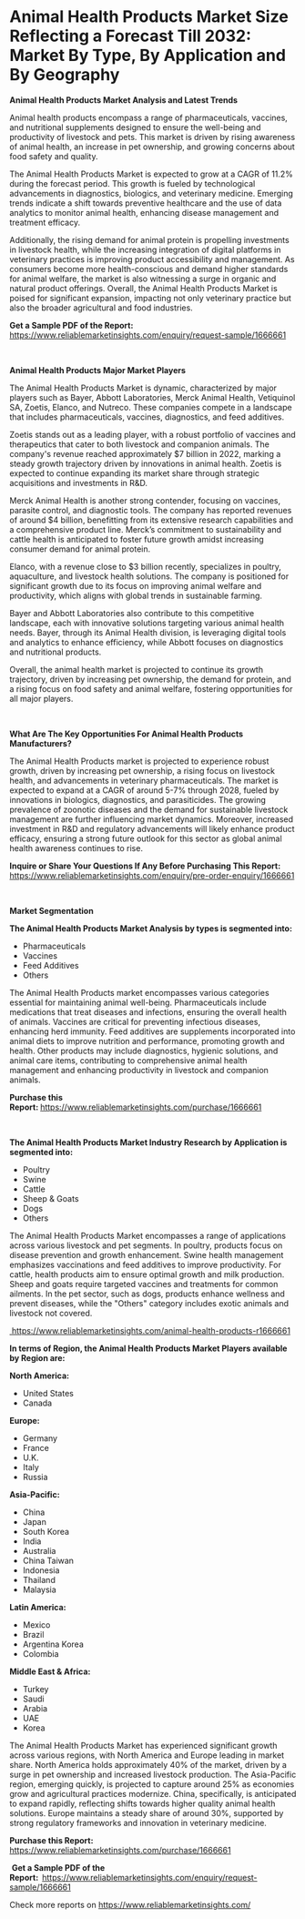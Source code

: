 <p><h1>Animal Health Products Market Size Reflecting a Forecast Till 2032: Market By Type, By Application and By Geography</h1></p><p><strong>Animal Health Products Market Analysis and Latest Trends</strong></p>
<p><p>Animal health products encompass a range of pharmaceuticals, vaccines, and nutritional supplements designed to ensure the well-being and productivity of livestock and pets. This market is driven by rising awareness of animal health, an increase in pet ownership, and growing concerns about food safety and quality.</p><p>The Animal Health Products Market is expected to grow at a CAGR of 11.2% during the forecast period. This growth is fueled by technological advancements in diagnostics, biologics, and veterinary medicine. Emerging trends indicate a shift towards preventive healthcare and the use of data analytics to monitor animal health, enhancing disease management and treatment efficacy. </p><p>Additionally, the rising demand for animal protein is propelling investments in livestock health, while the increasing integration of digital platforms in veterinary practices is improving product accessibility and management. As consumers become more health-conscious and demand higher standards for animal welfare, the market is also witnessing a surge in organic and natural product offerings. Overall, the Animal Health Products Market is poised for significant expansion, impacting not only veterinary practice but also the broader agricultural and food industries.</p></p>
<p><strong>Get a Sample PDF of the Report:&nbsp;</strong> <a href="https://www.reliablemarketinsights.com/enquiry/request-sample/1666661?utm_campaign=3223&utm_medium=2&utm_source=Github&utm_content=ia&utm_term=06032025&utm_id=animal-health-products">https://www.reliablemarketinsights.com/enquiry/request-sample/1666661</a></p>
<p>&nbsp;</p>
<p><strong>Animal Health Products Major Market Players</strong></p>
<p><p>The Animal Health Products Market is dynamic, characterized by major players such as Bayer, Abbott Laboratories, Merck Animal Health, Vetiquinol SA, Zoetis, Elanco, and Nutreco. These companies compete in a landscape that includes pharmaceuticals, vaccines, diagnostics, and feed additives.</p><p>Zoetis stands out as a leading player, with a robust portfolio of vaccines and therapeutics that cater to both livestock and companion animals. The company's revenue reached approximately $7 billion in 2022, marking a steady growth trajectory driven by innovations in animal health. Zoetis is expected to continue expanding its market share through strategic acquisitions and investments in R&D.</p><p>Merck Animal Health is another strong contender, focusing on vaccines, parasite control, and diagnostic tools. The company has reported revenues of around $4 billion, benefitting from its extensive research capabilities and a comprehensive product line. Merck’s commitment to sustainability and cattle health is anticipated to foster future growth amidst increasing consumer demand for animal protein.</p><p>Elanco, with a revenue close to $3 billion recently, specializes in poultry, aquaculture, and livestock health solutions. The company is positioned for significant growth due to its focus on improving animal welfare and productivity, which aligns with global trends in sustainable farming.</p><p>Bayer and Abbott Laboratories also contribute to this competitive landscape, each with innovative solutions targeting various animal health needs. Bayer, through its Animal Health division, is leveraging digital tools and analytics to enhance efficiency, while Abbott focuses on diagnostics and nutritional products.</p><p>Overall, the animal health market is projected to continue its growth trajectory, driven by increasing pet ownership, the demand for protein, and a rising focus on food safety and animal welfare, fostering opportunities for all major players.</p></p>
<p>&nbsp;</p>
<p><strong>What Are The Key Opportunities For Animal Health Products Manufacturers?</strong></p>
<p><p>The Animal Health Products market is projected to experience robust growth, driven by increasing pet ownership, a rising focus on livestock health, and advancements in veterinary pharmaceuticals. The market is expected to expand at a CAGR of around 5-7% through 2028, fueled by innovations in biologics, diagnostics, and parasiticides. The growing prevalence of zoonotic diseases and the demand for sustainable livestock management are further influencing market dynamics. Moreover, increased investment in R&D and regulatory advancements will likely enhance product efficacy, ensuring a strong future outlook for this sector as global animal health awareness continues to rise.</p></p>
<p><strong>Inquire or Share Your Questions If Any Before Purchasing This Report:</strong> <a href="https://www.reliablemarketinsights.com/enquiry/pre-order-enquiry/1666661?utm_campaign=3223&utm_medium=2&utm_source=Github&utm_content=ia&utm_term=06032025&utm_id=animal-health-products">https://www.reliablemarketinsights.com/enquiry/pre-order-enquiry/1666661</a></p>
<p>&nbsp;</p>
<p><strong>Market Segmentation</strong></p>
<p><strong>The Animal Health Products Market Analysis by types is segmented into:</strong></p>
<p><ul><li>Pharmaceuticals</li><li>Vaccines</li><li>Feed Additives</li><li>Others</li></ul></p>
<p><p>The Animal Health Products market encompasses various categories essential for maintaining animal well-being. Pharmaceuticals include medications that treat diseases and infections, ensuring the overall health of animals. Vaccines are critical for preventing infectious diseases, enhancing herd immunity. Feed additives are supplements incorporated into animal diets to improve nutrition and performance, promoting growth and health. Other products may include diagnostics, hygienic solutions, and animal care items, contributing to comprehensive animal health management and enhancing productivity in livestock and companion animals.</p></p>
<p><strong>Purchase this Report:&nbsp;</strong><a href="https://www.reliablemarketinsights.com/purchase/1666661?utm_campaign=3223&utm_medium=2&utm_source=Github&utm_content=ia&utm_term=06032025&utm_id=animal-health-products">https://www.reliablemarketinsights.com/purchase/1666661</a></p>
<p>&nbsp;</p>
<p><strong>The Animal Health Products Market Industry Research by Application is segmented into:</strong></p>
<p><ul><li>Poultry</li><li>Swine</li><li>Cattle</li><li>Sheep & Goats</li><li>Dogs</li><li>Others</li></ul></p>
<p><p>The Animal Health Products Market encompasses a range of applications across various livestock and pet segments. In poultry, products focus on disease prevention and growth enhancement. Swine health management emphasizes vaccinations and feed additives to improve productivity. For cattle, health products aim to ensure optimal growth and milk production. Sheep and goats require targeted vaccines and treatments for common ailments. In the pet sector, such as dogs, products enhance wellness and prevent diseases, while the "Others" category includes exotic animals and livestock not covered.</p></p>
<p><a href="https://www.reliablemarketinsights.com/animal-health-products-r1666661?utm_campaign=3223&utm_medium=2&utm_source=Github&utm_content=ia&utm_term=06032025&utm_id=animal-health-products">&nbsp;https://www.reliablemarketinsights.com/animal-health-products-r1666661</a></p>
<p><strong>In terms of Region, the Animal Health Products Market Players available by Region are:</strong></p>
<p>
    <p> <strong> North America: </strong>
        <ul>
            <li>United States</li>
            <li>Canada</li>
        </ul>
        </p> 
    <p> <strong> Europe: </strong>
        <ul>
            <li>Germany</li>
            <li>France</li>
            <li>U.K.</li>
            <li>Italy</li>
            <li>Russia</li>
        </ul>
        </p> 
    <p> <strong> Asia-Pacific: </strong>
        <ul>
            <li>China</li>
            <li>Japan</li>
            <li>South Korea</li>
            <li>India</li>
            <li>Australia</li>
            <li>China Taiwan</li>
            <li>Indonesia</li>
            <li>Thailand</li>
            <li>Malaysia</li>
        </ul>
        </p> 
    <p> <strong> Latin America: </strong>
        <ul>
            <li>Mexico</li>
            <li>Brazil</li>
            <li>Argentina Korea</li>
            <li>Colombia</li>
        </ul>
        </p> 
    <p> <strong> Middle East & Africa: </strong>
        <ul>
            <li>Turkey</li>
            <li>Saudi</li>
            <li>Arabia</li>
            <li>UAE</li>
            <li>Korea</li>
        </ul>
    </p>
    </p>
<p><p>The Animal Health Products Market has experienced significant growth across various regions, with North America and Europe leading in market share. North America holds approximately 40% of the market, driven by a surge in pet ownership and increased livestock production. The Asia-Pacific region, emerging quickly, is projected to capture around 25% as economies grow and agricultural practices modernize. China, specifically, is anticipated to expand rapidly, reflecting shifts towards higher quality animal health solutions. Europe maintains a steady share of around 30%, supported by strong regulatory frameworks and innovation in veterinary medicine.</p></p>
<p><strong>Purchase this Report: </strong><a href="https://www.reliablemarketinsights.com/purchase/1666661?utm_campaign=3223&utm_medium=2&utm_source=Github&utm_content=ia&utm_term=06032025&utm_id=animal-health-products">https://www.reliablemarketinsights.com/purchase/1666661</a></p>
<p>&nbsp;<strong>Get a Sample PDF of the Report:&nbsp;&nbsp;</strong><a href="https://www.reliablemarketinsights.com/enquiry/request-sample/1666661?utm_campaign=3223&utm_medium=2&utm_source=Github&utm_content=ia&utm_term=06032025&utm_id=animal-health-products">https://www.reliablemarketinsights.com/enquiry/request-sample/1666661</a></p>
<p><strong></strong></p>
<p>Check more reports on <a href="https://www.reliablemarketinsights.com/?utm_campaign=3223&utm_medium=2&utm_source=Github&utm_content=ia&utm_term=06032025&utm_id=animal-health-products">https://www.reliablemarketinsights.com/</a></p>